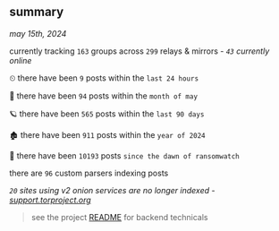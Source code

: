 
## summary
_may 15th, 2024_

currently tracking `163` groups across `299` relays & mirrors - _`43` currently online_

⏲ there have been `9` posts within the `last 24 hours`

🦈 there have been `94` posts within the `month of may`

🪐 there have been `565` posts within the `last 90 days`

🏚 there have been `911` posts within the `year of 2024`

🦕 there have been `10193` posts `since the dawn of ransomwatch`

there are `96` custom parsers indexing posts

_`20` sites using v2 onion services are no longer indexed - [support.torproject.org](https://support.torproject.org/onionservices/v2-deprecation/)_

> see the project [README](https://github.com/joshhighet/ransomwatch#ransomwatch--) for backend technicals
